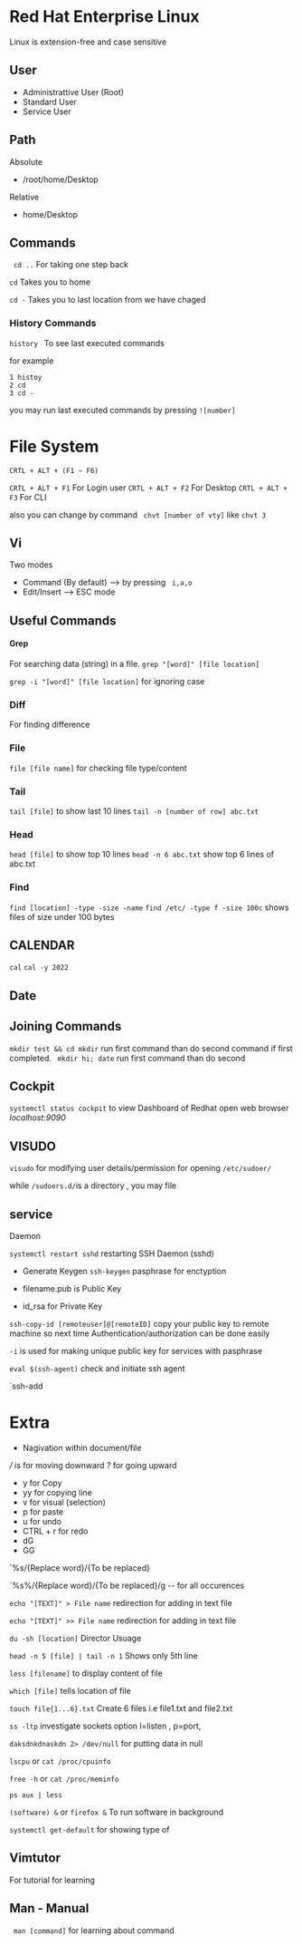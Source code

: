 # Red Hat Enterprise Linux

Linux is extension-free and case sensitive

## User
- Administrattive User (Root)
- Standard User 
- Service User 

## Path
Absolute
-  /root/home/Desktop 

Relative
- home/Desktop

## Commands 

` cd ..`
For taking one step back

` cd `
Takes you to home

` cd - `
Takes you to last location from we have chaged


### History Commands

`history ` To see last executed commands

for example

```
1 histoy
2 cd
3 cd -
```

you may run last executed commands by pressing `![number]` 

# File System



`CRTL + ALT + (F1 ~ F6)` 

`CRTL + ALT + F1` For Login user
`CRTL + ALT + F2` For Desktop
`CRTL + ALT + F3` For CLI

also you can change by command ` chvt [number of vty]` like `chvt 3`


## Vi 
Two modes
- Command (By default) --> by pressing ` i,a,o`
- Edit/Insert --> ESC mode 


## Useful Commands

#### Grep
For searching data (string) in a file.
`grep "[word]" [file location]`


`grep -i "[word]" [file location]` for ignoring case


### Diff
For finding difference 

### File
`file [file name]` for checking file type/content


### Tail 
`tail [file]` to show last 10 lines
`tail -n [number of row] abc.txt` 

### Head
`head [file]` to show top 10 lines
`head -n 6 abc.txt` show top 6 lines of abc.txt


### Find 
`find [location] -type -size -name`
`find /etc/ -type f -size 100c` shows files of size under 100 bytes


## CALENDAR

`cal`
`cal -y 2022`

## Date 

## Joining Commands

`mkdir test && cd mkdir` run first command than do second command if first completed.
` mkdir hi; date` run first command than do second  

## Cockpit
`systemctl status cockpit` to view Dashboard of Redhat 
open web browser *localhost:9090*

## VISUDO
`visudo` for modifying user details/permission for opening `/etc/sudoer/`

while `/sudoers.d/`is a directory , you may file 



## service

Daemon

`systemctl restart sshd` restarting SSH Daemon (sshd)

* Generate Keygen
`ssh-keygen` 
pasphrase for enctyption

* filename.pub is Public Key
* id_rsa for Private Key

`ssh-copy-id [remoteuser]@[remoteID]` copy your public key to remote machine so next time Authentication/authorization can be done easily

`-i` is used for making unique public key for services with pasphrase


`eval $(ssh-agent)` check and initiate ssh agent 


`ssh-add


# Extra

* Nagivation within document/file 

*/* is for moving downward
*?* for going upward

- y for Copy
- yy for copying line
- v for visual (selection)
- p for paste
- u for undo
- CTRL + r for redo
- dG
- GG

`%s/{Replace word}/{To be replaced}

`%s%/{Replace word}/{To be replaced}/g -- for all occurences



`echo "[TEXT]" > File name` redirection for adding in text file

`echo "[TEXT]" >> File name` redirection for adding in text file


`du -sh [location]` Director Usuage 


`head -n 5 [file] | tail -n 1` Shows only 5th line 

`less [filename]` to display content of file 


`which [file]` tells location of file 


`touch file{1...6}.txt` Create 6 files i.e file1.txt and file2.txt 


`ss -ltp` investigate sockets option l=listen , p=port, 


`daksdnkdnaskdn 2> /dev/null` for putting data in null

`lscpu` or `cat /proc/cpuinfo`

`free -h` or `cat /proc/meminfo` 

`ps aux | less`

`(software) &` or `firefox &` To run software in background

`systemctl get-default` for showing type of 

## Vimtutor 
For tutorial for learning


  

## Man - Manual 
` man [command]` for learning about command  
 

